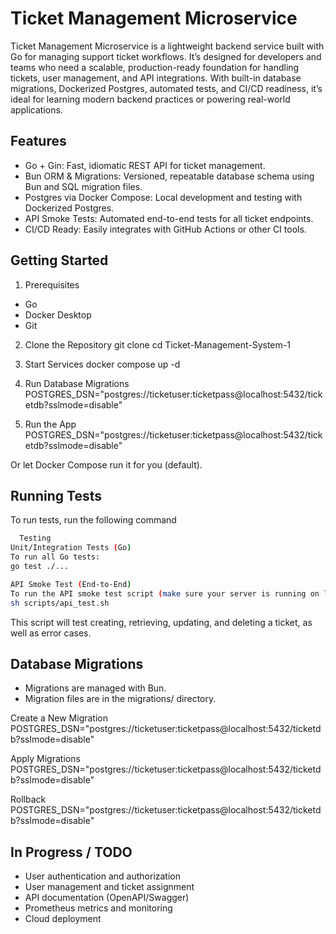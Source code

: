 
# Ticket Management Microservice 


Ticket Management Microservice is a lightweight backend service built with Go for managing support ticket workflows. It’s designed for developers and teams who need a scalable, production-ready foundation for handling tickets, user management, and API integrations. With built-in database migrations, Dockerized Postgres, automated tests, and CI/CD readiness, it’s ideal for learning modern backend practices or powering real-world applications.

## Features
- Go + Gin: Fast, idiomatic REST API for ticket management.
- Bun ORM & Migrations: Versioned, repeatable database schema using Bun and SQL migration files.
- Postgres via Docker Compose: Local development and testing with Dockerized Postgres.
- API Smoke Tests: Automated end-to-end tests for all ticket endpoints.
- CI/CD Ready: Easily integrates with GitHub Actions or other CI tools.
## Getting Started
1. Prerequisites
- Go
- Docker Desktop
- Git

2. Clone the Repository
git clone <your-repo-url>
cd Ticket-Management-System-1

3. Start Services
docker compose up -d

4. Run Database Migrations
POSTGRES_DSN="postgres://ticketuser:ticketpass@localhost:5432/ticketdb?sslmode=disable"

5. Run the App
POSTGRES_DSN="postgres://ticketuser:ticketpass@localhost:5432/ticketdb?sslmode=disable"

Or let Docker Compose run it for you (default).

## Running Tests

To run tests, run the following command

```bash
  Testing
Unit/Integration Tests (Go)
To run all Go tests:
go test ./...

API Smoke Test (End-to-End)
To run the API smoke test script (make sure your server is running on localhost:8080):
sh scripts/api_test.sh
```

This script will test creating, retrieving, updating, and deleting a ticket, as well as error cases.
## Database Migrations

- Migrations are managed with Bun.
- Migration files are in the migrations/ directory.

Create a New Migration
POSTGRES_DSN="postgres://ticketuser:ticketpass@localhost:5432/ticketdb?sslmode=disable"

Apply Migrations
POSTGRES_DSN="postgres://ticketuser:ticketpass@localhost:5432/ticketdb?sslmode=disable"

Rollback
POSTGRES_DSN="postgres://ticketuser:ticketpass@localhost:5432/ticketdb?sslmode=disable"

## In Progress / TODO

- User authentication and authorization
- User management and ticket assignment
- API documentation (OpenAPI/Swagger)
- Prometheus metrics and monitoring
- Cloud deployment